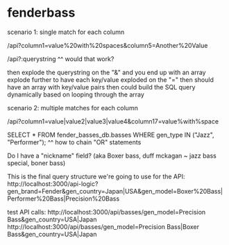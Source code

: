 # fenderbass

scenario 1: single match for each column

/api?column1=value%20with%20spaces&column5=Another%20Value

/api?:querystring
^^ would that work?

then explode the querystring on the "&" and you end up with an array
explode further to have each key/value exploded on the "="
then should have an array with key/value pairs
then could build the SQL query dynamically based on looping through the array

scenario 2: multiple matches for each column

/api?column1=value|value2|value3|value4&column17=value%with%space


SELECT * FROM fender_basses_db.basses WHERE gen_type IN ("Jazz", "Performer");
^^ how to chain "OR" statements


Do I have a "nickname" field? (aka Boxer bass, duff mckagan ~ jazz bass special, boner bass)

This is the final query structure we're going to use for the API:
http://localhost:3000/api-logic?gen_brand=Fender&gen_country=Japan|USA&gen_model=Boxer%20Bass|Performer%20Bass|Precision%20Bass


test API calls:
http://localhost:3000/api/basses/gen_model=Precision Bass&gen_country=USA|Japan
http://localhost:3000/api/basses/gen_model=Precision Bass|Boxer Bass&gen_country=USA|Japan